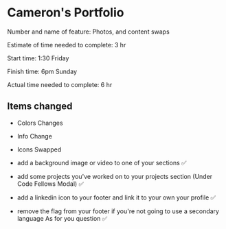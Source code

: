 # Cameron's Portfolio

Number and name of feature: Photos, and content swaps

Estimate of time needed to complete: 3 hr

Start time: 1:30 Friday

Finish time: 6pm Sunday

Actual time needed to complete: 6 hr

## Items changed

- Colors Changes
- Info Change
- Icons Swapped

 - add a background image or video to one of your sections ✅
 - add some projects you've worked on to your projects section (Under Code Fellows Modal) ✅
 - add a linkedin icon to your footer and link it to your own your profile ✅
 - remove the flag from your footer if you're not going to use a secondary language As for you question ✅
